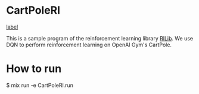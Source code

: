# CartPoleRl

[label](cartpole.mp4)

This is a sample program of the reinforcement learning library [RlLib](https://github.com/masahiro-999/rl_lib).
We use DQN to perform reinforcement learning on OpenAI Gym's CartPole.

# How to run

$ mix run -e CartPoleRl.run

